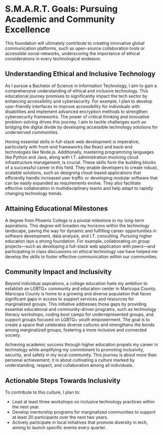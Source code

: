 # S.M.A.R.T. Goals: Pursuing Academic and Community Excellence
This foundation will ultimately contribute to creating innovative global communication platforms, such as open-source collaboration tools or accessible social networks, underscoring the importance of ethical considerations in every technological endeavor.

## Understanding Ethical and Inclusive Technology

As I pursue a Bachelor of Science in Information Technology, I aim to gain a comprehensive understanding of ethical and inclusive technology. This educational journey promises to significantly impact the tech sector by enhancing accessibility and cybersecurity. For example, I plan to develop user-friendly interfaces to improve accessibility for individuals with disabilities and implement advanced encryption methods to strengthen cybersecurity frameworks. The power of critical thinking and innovative problem-solving drives this journey. I aim to tackle challenges such as bridging the digital divide by developing accessible technology solutions for underserved communities.

Honing essential skills in full-stack web development is imperative, particularly with front-end frameworks like React and back-end technologies like Node.js. Additionally, mastering programming languages like Python and Java, along with I.T. administration involving cloud infrastructure management, is crucial. These skills form the building blocks of a successful career in this field. They enable developers to create robust, scalable solutions, such as designing cloud-based applications that efficiently handle increased user traffic or developing modular software that can be easily expanded as requirements evolve. They also facilitate effective collaboration in multidisciplinary teams and help adapt to rapidly changing technology trends.

## Attaining Educational Milestones

A degree from Phoenix College is a pivotal milestone in my long-term aspirations. This degree will broaden my horizons within the technology landscape, paving the way for dynamic and fulfilling career opportunities in software development, data analysis, and I.T. consulting. Pursuing higher education lays a strong foundation. For example, collaborating on group projects—such as developing a full-stack web application with peers—and participating in class discussions on ethical technology use have helped me develop the skills to foster effective communication within our communities.

## Community Impact and Inclusivity

Beyond individual aspirations, a college education fuels my ambition to establish an LGBTQ+ community and education center in Maricopa County. Maricopa County is home to a growing and diverse population that faces significant gaps in access to support services and resources for marginalized groups. This initiative addresses those gaps by providing essential educational and community-driven programs, such as technology literacy workshops, coding boot camps for underrepresented groups, and support groups focused on LGBTQ+ youth empowerment. The goal is to create a space that celebrates diverse cultures and strengthens the bonds among marginalized groups, fostering a more inclusive and connected society.

Achieving academic success through higher education propels my career in technology while amplifying my commitment to promoting inclusivity, security, and safety in my local community. This journey is about more than personal achievement; it is about cultivating a culture marked by understanding, respect, and collaboration among all individuals.

## Actionable Steps Towards Inclusivity

To contribute to this culture, I plan to:
- Lead at least three workshops on inclusive technology practices within the next year.
- Develop mentorship programs for marginalized communities to support at least 20 participants over the next two years.
- Actively participate in local initiatives that promote diversity in tech, aiming to launch specific events every quarter.

